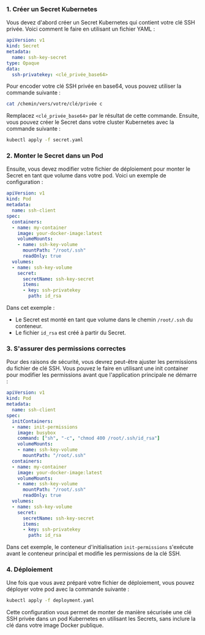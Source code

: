 ### 1. Créer un Secret Kubernetes

Vous devez d'abord créer un Secret Kubernetes qui contient votre clé SSH privée. Voici comment le faire en utilisant un fichier YAML :

```yaml
apiVersion: v1
kind: Secret
metadata:
  name: ssh-key-secret
type: Opaque
data:
  ssh-privatekey: <clé_privée_base64>
```

Pour encoder votre clé SSH privée en base64, vous pouvez utiliser la commande suivante :

```sh
cat /chemin/vers/votre/clé/privée c
```

Remplacez `<clé_privée_base64>` par le résultat de cette commande. Ensuite, vous pouvez créer le Secret dans votre cluster Kubernetes avec la commande suivante :

```sh
kubectl apply -f secret.yaml
```

### 2. Monter le Secret dans un Pod

Ensuite, vous devez modifier votre fichier de déploiement pour monter le Secret en tant que volume dans votre pod. Voici un exemple de configuration :

```yaml
apiVersion: v1
kind: Pod
metadata:
  name: ssh-client
spec:
  containers:
  - name: my-container
    image: your-docker-image:latest
    volumeMounts:
    - name: ssh-key-volume
      mountPath: "/root/.ssh"
      readOnly: true
  volumes:
  - name: ssh-key-volume
    secret:
      secretName: ssh-key-secret
      items:
      - key: ssh-privatekey
        path: id_rsa
```

Dans cet exemple :

- Le Secret est monté en tant que volume dans le chemin `/root/.ssh` du conteneur.
- Le fichier `id_rsa` est créé à partir du Secret.

### 3. S'assurer des permissions correctes

Pour des raisons de sécurité, vous devrez peut-être ajuster les permissions du fichier de clé SSH. Vous pouvez le faire en utilisant une init container pour modifier les permissions avant que l'application principale ne démarre :

```yaml
apiVersion: v1
kind: Pod
metadata:
  name: ssh-client
spec:
  initContainers:
  - name: init-permissions
    image: busybox
    command: ["sh", "-c", "chmod 400 /root/.ssh/id_rsa"]
    volumeMounts:
    - name: ssh-key-volume
      mountPath: "/root/.ssh"
  containers:
  - name: my-container
    image: your-docker-image:latest
    volumeMounts:
    - name: ssh-key-volume
      mountPath: "/root/.ssh"
      readOnly: true
  volumes:
  - name: ssh-key-volume
    secret:
      secretName: ssh-key-secret
      items:
      - key: ssh-privatekey
        path: id_rsa
```

Dans cet exemple, le conteneur d'initialisation `init-permissions` s'exécute avant le conteneur principal et modifie les permissions de la clé SSH.

### 4. Déploiement

Une fois que vous avez préparé votre fichier de déploiement, vous pouvez déployer votre pod avec la commande suivante :

```sh
kubectl apply -f deployment.yaml
```

Cette configuration vous permet de monter de manière sécurisée une clé SSH privée dans un pod Kubernetes en utilisant les Secrets, sans inclure la clé dans votre image Docker publique.